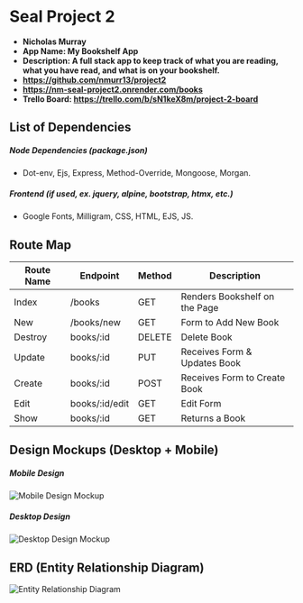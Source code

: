 # Seal Project 2

- **Nicholas Murray**
- **App Name: My Bookshelf App**
- **Description: A full stack app to keep track of what you are reading, what you have read, and what is on your bookshelf.**
- **https://github.com/nmurr13/project2**
- **https://nm-seal-project2.onrender.com/books**
- **Trello Board: https://trello.com/b/sN1keX8m/project-2-board**

## List of Dependencies

##### Node Dependencies (package.json)

- Dot-env, Ejs, Express, Method-Override,
Mongoose, Morgan.

##### Frontend (if used, ex. jquery, alpine, bootstrap, htmx, etc.)

- Google Fonts, Milligram, CSS, HTML, EJS, JS.

## Route Map


| Route Name | Endpoint | Method | Description |
|------------|----------|--------|-------------|
| Index | /books | GET | Renders Bookshelf on the Page|
| New | /books/new | GET | Form to Add New Book |
| Destroy    | books/:id | DELETE | Delete Book |
| Update     | books/:id | PUT | Receives Form & Updates Book |
| Create | books/:id | POST | Receives Form to Create Book |
| Edit | books/:id/edit | GET | Edit Form |
| Show | books/:id | GET | Returns a Book |




## Design Mockups (Desktop + Mobile)

##### Mobile Design

![Mobile Design Mockup](https://i.ibb.co/VWZbT1j/mobilemockup.png)

##### Desktop Design

![Desktop Design Mockup](https://i.ibb.co/f2TQQTV/desktopmockup.png)

## ERD (Entity Relationship Diagram)

![Entity Relationship Diagram](https://i.ibb.co/5hzydSd/erd.png)